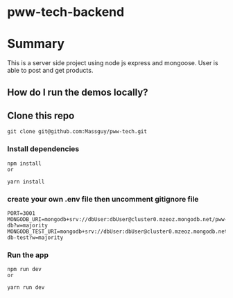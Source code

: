 # pww-tech-backend

# Summary

This is a server side project using node js express and mongoose. User is able to post and get products.


## How do I run the demos locally?
## Clone this repo
```
git clone git@github.com:Massguy/pww-tech.git
```
### Install dependencies
```
npm install
or

yarn install
```

### create your own .env file then uncomment gitignore file

```
PORT=3001
MONGODB_URI=mongodb+srv://dbUser:dbUser@cluster0.mzeoz.mongodb.net/pww-db?w=majority
MONGODB_TEST_URI=mongodb+srv://dbUser:dbUser@cluster0.mzeoz.mongodb.net/pww-db-test?w=majority
```

###  Run the app
```
npm run dev
or

yarn run dev
```

